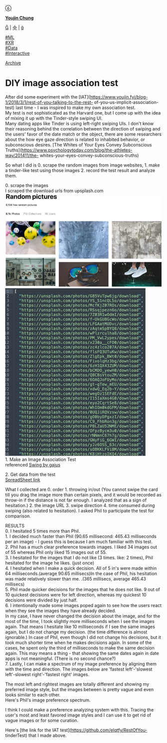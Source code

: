[ ](https://cargo.site)

[ ︎ ](/Left-Nav)

[ ]()

**[Youjin Chung](Home)**  
  
[︎](https://www.linkedin.com/in/youjin-chung/) | [︎](mailto:yjc433@nyu.edu) | [︎](https://github.com/youjinChung)   
  
[#ML](https://youjin.io/ML)  
[#XR](https://youjin.io/XR)  
[#Data](https://youjin.io/Data)  
[#Interactive](https://youjin.io/Interactive)  
  
[Archive](blog-1)  
  
  
  
**[](Resume)**[](https://www.linkedin.com/in/youjin-chung/)

# DIY image association test

  
After did some experiment with the
[IAT](https://www.youjin.fyi/blog-1/2018/3/1/rest-of-you-talking-to-the-rest-
of-you-us-implicit-association-test) last time - I was inspired to make my own
association test.  
My test is not sophisticated as the Harvard one, but I come up with the idea
of mixing it up with the Tinder-style swiping UI.  
Many dating apps like Tinder is using left-right swiping UIs. I don't know
their reasoning behind the correlation between the direction of swiping and
the users' favor of the date match or the object, there are some researchers
about the how eye gaze direction is related to inhabited behavior, or
subconscious desires. [The Whites of Your Eyes Convey Subconscious
Truths](https://www.psychologytoday.com/blog/the-athletes-way/201411/the-
whites-your-eyes-convey-subconscious-truths)  
  
So what I did is 0. scrape the random images from image websites, 1. make a
tinder-like test using those images 2. record the test result and analyze
them.  
  
0\. scrape the images  
I scraped the download urls from upsplash.com  
![](../images/The-rest-of-You/0.png)![](../images/The-rest-of-You/1.png)  
1\. Make an Image Association Test  
referenced [Swing by
](https://github.com/gajus/swing)[gajus](https://github.com/gajus/swing)  
  
2\. Get data from the test  
[SpreadSheet
link](https://docs.google.com/spreadsheets/d/1GDeLPIA1VahFaIowmZ7Yh2j8W6x4wDdhgd5aXfmYWsk/edit?usp=sharing)  
  
What I collected are 0. order 1. throwing in/out (You cannot swipe the card
till you drag the image more than certain pixels, and it would be recorded as
throw-in if the distance is not far enough. I analyzed that as a sign of
hesitation.) 2. the image URL 3. swipe direction 4. time consumed during
swiping (also related to hesitation). I asked Phil to participate the test for
comparison.  
  
RESULTS  
0\. I hesitated 5 times more than Phil.  
1\. I decided much faster than Phil (90.65 millisecond: 465.43 milliseconds
per an image) - I guess this is because I am much familiar with this test.  
2\. Phil has a much clear preference towards images. I liked 34 images out of
55 whereas Phil only liked 15 images out of 55.  
3\. I hesitated for the images that I do not like (3 times. like: 2 times),
Phil hesitated for the image he likes. (just once)  
4\. I hesitated when I make a quick decision. All of 5 in's were made within
64 milliseconds.(average 90.65 millisecs)In the case of Phil, his hesitation
was made relatively slower than me. .(365 millisecs, average 465.43 millisecs)  
5\. Phil made quicker decisions for the images that he does not like. 9 out of
10 quickest decisions were for left direction, whereas my quickest 10
decisions were divided by just half.  
6\. I intentionally made some images poped again to see how the users react
when they see the images they have already decided.  
In my case, I have never changed the decision about the image, and for the
most of the time, I took slightly more milliseconds when I see the images
again. That means I hesitate like 10 milliseconds if I see the same images
again, but I do not change my decision. (the time difference is almost
ignorable.) In case of Phil, even though I did not change his decisions, but
it took much shorter time when he makes decisions again. In some of the cases,
he spent only the third of milliseconds to make the same decision again. This
may means a thing - that showing the same dates again in date apps is not
meaningful. (There is no second chance?)  
7\. Lastly, I can make a spectrum of my image preference by aligning them with
the time and direction. The images below are 'fastest left'-'slowest
left'-slowest right'-'fastest right' images.  
  
The most left and rightest images are totally different and showing my
preferred image style, but the images between is pretty vague and even looks
similar to each other.  
Here's Phil's image preference spectrum.  
  
I think I could make a preference analyzing system with this. Tracing the
user's most and least favored image styles and I can use it to get rid of
vague images or for some curation.  
  
  
  
Here's [the link for the IAT test](https://github.com/elqtfy/RestOfYou-
tinderTest) that I made above.

